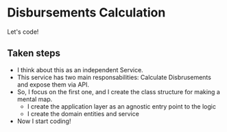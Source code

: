 # Disbursements Calculation

Let's code!


## Taken steps

* I think about this as an independent Service.
* This service has two main responsabilities: Calculate Disbrusements and expose them via API.
* So, I focus on the first one, and I create the class structure for making a mental map.
    * I create the application layer as an agnostic entry point to the logic
    * I create the domain entities and service
* Now I start coding!
